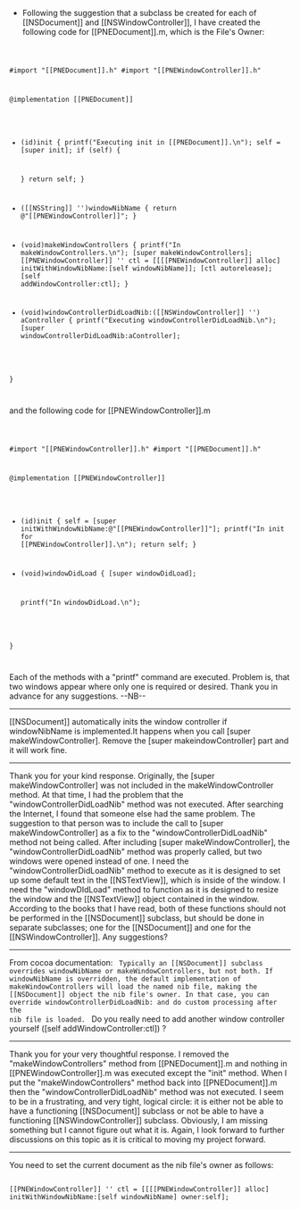 

 
* Following the suggestion that a subclass be created for each of [[NSDocument]] and [[NSWindowController]], I have created the following code for [[PNEDocument]].m, which is the File's Owner:

<code>

#import "[[PNEDocument]].h" 
#import "[[PNEWindowController]].h"

@implementation [[PNEDocument]]

- (id)init
{
	printf("Executing init in [[PNEDocument]].\n");
    self = [super init];
    if (self) 
	{

    }
    return self;
}

- ([[NSString]] '')windowNibName
{
    return @"[[PNEWindowController]]";
}

- (void)makeWindowControllers
{
	printf("In makeWindowControllers.\n");
	[super makeWindowControllers];
	[[PNEWindowController]] '' ctl = [[[[PNEWindowController]] alloc] 
								initWithWindowNibName:[self windowNibName]];
	[ctl autorelease];
	[self addWindowController:ctl];
}

- (void)windowControllerDidLoadNib:([[NSWindowController]] '') aController
{
	printf("Executing windowControllerDidLoadNib.\n");
    [super windowControllerDidLoadNib:aController];

}

</code>

and the following code for [[PNEWindowController]].m

<code>

#import "[[PNEWindowController]].h"
#import "[[PNEDocument]].h"

@implementation [[PNEWindowController]]

- (id)init
{
	self = [super initWithWindowNibName:@"[[PNEWindowController]]"];
	printf("In init for [[PNEWindowController]].\n");
	return self;
}

- (void)windowDidLoad
{
	[super windowDidLoad];
	
	printf("In windowDidLoad.\n");

}

</code>

Each of the methods with a "printf" command are executed.  Problem is, that two windows appear where only one is required or desired.  Thank you in advance for any suggestions. 
--NB--



----

[[NSDocument]] automatically inits the window controller if windowNibName is implemented.It happens when you call [super makeWindowController]. Remove the [super makeindowController] part and it will work fine.

----

Thank you for your kind response.  Originally, the [super makeWindowController] was not included in the makeWindowController method.  At that time, I had the problem that the "windowControllerDidLoadNib" method was not executed.  After searching the Internet, I found that someone else had the same problem.  The suggestion to that person was to include the call to [super makeWindowController] as a fix to the "windowControllerDidLoadNib" method not being called.  After including [super makeWindowController], the "windowControllerDidLoadNib" method was properly called, but two windows were opened instead of one.  I need the "windowControllerDidLoadNib" method to execute as it is designed to set up some default text in the [[NSTextView]], which is inside of the window.  I need the "windowDIdLoad" method to function as it is designed to resize the window and the [[NSTextView]] object contained in the window.  According to the books that I have read, both of these functions should not be performed in the [[NSDocument]] subclass, but should be done in separate subclasses; one for the [[NSDocument]] and one for the [[NSWindowController]].  Any suggestions?

----

From cocoa documentation:
<code>
Typically an [[NSDocument]] subclass overrides windowNibName or makeWindowControllers, but not both. If windowNibName is overridden, the default implementation of makeWindowControllers will load the named nib file, making the [[NSDocument]] object the nib file's owner. In that case, you can override windowControllerDidLoadNib: and do custom processing after the nib file is loaded.
</code>
Do you really need to add another window controller yourself ([self addWindowController:ctl]) ?

----

Thank you for your very thoughtful response.  I removed the "makeWindowControllers" method from [[PNEDocument]].m and nothing in [[PNEWindowController]].m was executed except the "init" method.  When I put the "makeWindowControllers" method back into [[PNEDocument]].m then the "windowControllerDidLoadNib" method was not executed.  I seem to be in a frustrating, and very tight, logical circle:  it is either not be able to have a functioning [[NSDocument]] subclass or not be able to have a functioning [[NSWindowController]] subclass.  Obviously, I am missing something but I cannot figure out what it is.  Again, I look forward to further discussions on this topic as it is critical to moving my project forward.

----

You need to set the current document as the nib file's owner as follows:

<code>
[[PNEWindowController]] '' ctl = [[[[PNEWindowController]] alloc] initWithWindowNibName:[self windowNibName] owner:self];
</code>